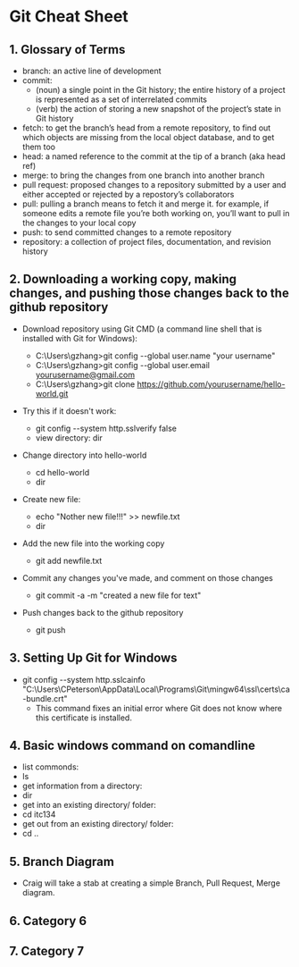  # Git Cheat Sheet

## 1. Glossary of Terms
  * branch: an active line of development
  * commit:
    * (noun) a single point in the Git history; the entire history of a project is represented as a set of interrelated commits
    * (verb) the action of storing a new snapshot of the project’s state in Git history
  * fetch: to get the branch’s head from a remote repository, to find out which objects are missing from the local object database, and        to get them too
  * head: a named reference to the commit at the tip of a branch (aka head ref)
  * merge: to bring the changes from one branch into another branch
  * pull request: proposed changes to a repository submitted by a user and either accepted or rejected by a repostory’s collaborators
  * pull: pulling a branch means to fetch it and merge it. for example, if someone edits a remote file you’re both working on, you’ll          want to pull in the changes to your local copy
  * push: to send committed changes to a remote repository
  * repository: a collection of project files, documentation, and revision history


## 2. Downloading a working copy, making changes, and pushing those changes back to the github repository
  * Download repository using Git CMD (a command line shell that is installed with Git for Windows):
    * C:\Users\gzhang>git config --global user.name "your username"
    * C:\Users\gzhang>git config --global user.email yourusername@gmail.com
    * C:\Users\gzhang>git clone https://github.com/yourusername/hello-world.git
  
  * Try this if it doesn't work:
    * git config --system http.sslverify false
    * view directory: dir
    
  * Change directory into hello-world
    * cd hello-world
    * dir

  * Create new file:
    * echo "Nother new file!!!" >> newfile.txt
    * dir

  * Add the new file into the working copy
    * git add newfile.txt

  * Commit any changes you've made, and comment on those changes
    * git commit -a -m "created a new file for text"

  * Push changes back to the github repository
    * git push

## 3. Setting Up Git for Windows
  * git config --system http.sslcainfo "C:\Users\CPeterson\AppData\Local\Programs\Git\mingw64\ssl\certs\ca-bundle.crt"
    * This command fixes an initial error where Git does not know where this certificate is installed.


## 4. Basic windows command on comandline
  * list commonds:
   * ls
  * get information from a directory:
   * dir
  * get into an existing directory/ folder:
   * cd itc134
  * get out from an existing directory/ folder:
   * cd ..


## 5. Branch Diagram
  * Craig will take a stab at creating a simple Branch, Pull Request, Merge diagram.


## 6. Category 6


## 7. Category 7
